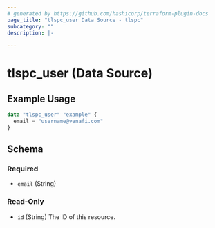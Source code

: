 ```yaml
---
# generated by https://github.com/hashicorp/terraform-plugin-docs
page_title: "tlspc_user Data Source - tlspc"
subcategory: ""
description: |-
  
---
```


# tlspc_user (Data Source)



## Example Usage

```terraform
data "tlspc_user" "example" {
  email = "username@venafi.com"
}
```

<!-- schema generated by tfplugindocs -->
## Schema

### Required

- `email` (String)

### Read-Only

- `id` (String) The ID of this resource.
